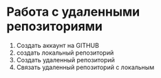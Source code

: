 # **Работа с удаленными репозиториями**
1. Создать аккаунт на GITHUB
2. создать локальный репозиторий
3. Создать удаленный репозиторий
4. Связать удаленный репозиторий с локальным
